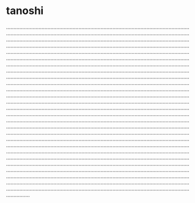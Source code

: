 # tanoshi
....................................................................................................................................................................................................................................................................................................................................................................................................................................................................................................................................................................................................................................................................................................................................................................................................................................................................................................................................................................................................................................................................................................................................................................................................................................................................................................................................................................................................................................................................................................................................................................................................................................................................................................................................................................................................................................................................................................................................................................................................................................................................................................................................................................................................................................................................................................................................................................................................................................................................................................................................................................................................................................................................................................................................................................................................................................................................................................................................................................................................................................................................................................................................................................................................................................................................................................................................................................................................................................................................................................